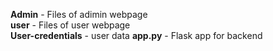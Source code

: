**Admin** - Files of adimin webpage  
**user** - Files of user webpage  
**User-credentials** - user data
**app.py** - Flask app for backend
